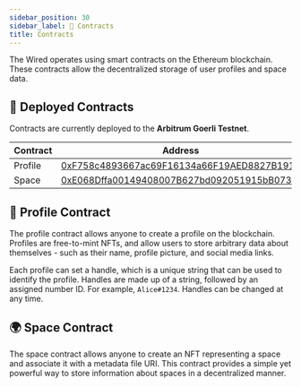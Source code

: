 ```yaml
---
sidebar_position: 30
sidebar_label: 📜 Contracts
title: Contracts
---
```


The Wired operates using smart contracts on the Ethereum blockchain. These contracts allow the decentralized storage of user profiles and space data.

## 📜 Deployed Contracts

Contracts are currently deployed to the **Arbitrum Goerli Testnet**.

| Contract | Address                                                                                                                     |
| -------- | --------------------------------------------------------------------------------------------------------------------------- |
| Profile  | [0xF758c4893667ac69F16134a66F19AED8827B1914](https://goerli.arbiscan.io/address/0xf758c4893667ac69f16134a66f19aed8827b1914) |
| Space    | [0xE068Dffa00149408007B627bd092051915bB0736](https://goerli.arbiscan.io/address/0xE068Dffa00149408007B627bd092051915bB0736) |

## 🪪 Profile Contract

The profile contract allows anyone to create a profile on the blockchain. Profiles are free-to-mint NFTs, and allow users to store arbitrary data about themselves - such as their name, profile picture, and social media links.

Each profile can set a handle, which is a unique string that can be used to identify the profile. Handles are made up of a string, followed by an assigned number ID. For example, `Alice#1234`. Handles can be changed at any time.

## 🌍 Space Contract

The space contract allows anyone to create an NFT representing a space and associate it with a metadata file URI. This contract provides a simple yet powerful way to store information about spaces in a decentralized manner.
